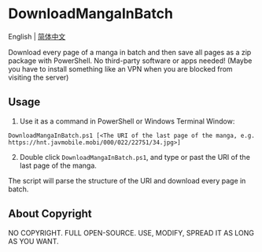 # DownloadMangaInBatch

English | [简体中文](https://blog.kukmoon.com/74aefe92/)

Download every page of a manga in batch and then save all pages as a zip package with PowerShell. No third-party software or apps needed! (Maybe you have to install something like an VPN when you are blocked from visiting the server)

## Usage

1. Use it as a command in PowerShell or Windows Terminal Window:

```
DownloadMangaInBatch.ps1 [<The URI of the last page of the manga, e.g. https://hnt.javmobile.mobi/000/022/22751/34.jpg>]
```

2. Double click `DownloadMangaInBatch.ps1`, and type or past the URI of the last page of the manga.


The script will parse the structure of the URI and download every page in batch.

## About Copyright

NO COPYRIGHT. FULL OPEN-SOURCE. USE, MODIFY, SPREAD IT AS LONG AS YOU WANT.
